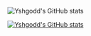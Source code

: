 


![Yshgodd's GitHub stats](https://github-readme-stats.vercel.app/api?username=Yshgodd&show_icons=true&theme=radical)


[![Yshgodd's GitHub stats](https://github-readme-stats.vercel.app/api?username=Yshgodd)](https://github.com/Yshgodd/github-readme-stats)